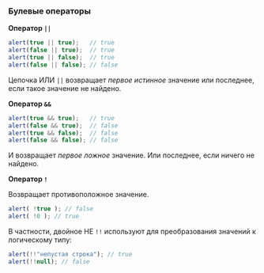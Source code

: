 ### Булевые операторы

**Оператор `||`**

```js
alert(true || true);   // true
alert(false || true);  // true
alert(true || false);  // true
alert(false || false); // false
```

Цепочка ИЛИ `||` возвращает *первое истинное* значение или последнее, если такое значение не найдено.

**Оператор `&&`**

```js
alert(true && true);   // true
alert(false && true);  // false
alert(true && false);  // false
alert(false && false); // false
```

И возвращает *первое ложное* значение. Или последнее, если ничего не найдено.

**Оператор `!`**

Возвращает противоположное значение.

```js
alert( !true ); // false
alert( !0 ); // true
```

В частности, двойное НЕ `!!` используют для преобразования значений к логическому типу:

```js
alert(!!"непустая строка"); // true
alert(!!null); // false
```